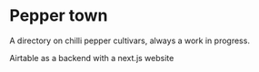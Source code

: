 # Pepper town

A directory on chilli pepper cultivars, always a work in progress. 

Airtable as a backend with a next.js website
